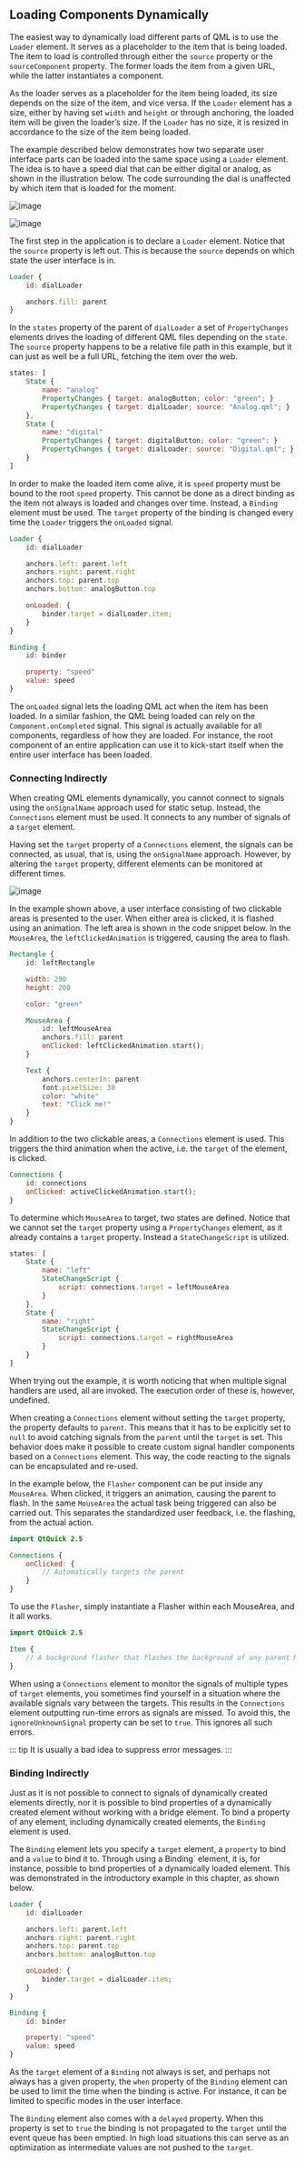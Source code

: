## Loading Components Dynamically

The easiest way to dynamically load different parts of QML is to use the `Loader` element. It serves as a placeholder to the item that is being loaded. The item to load is controlled through either the `source` property or the `sourceComponent` property. The former loads the item from a given URL, while the latter instantiates a component.

As the loader serves as a placeholder for the item being loaded, its size depends on the size of the item, and vice versa. If the `Loader` element has a size, either by having set `width` and `height` or through anchoring, the loaded item will be given the loader’s size. If the `Loader` has no size, it is resized in accordance to the size of the item being loaded.

The example described below demonstrates how two separate user interface parts can be loaded into the same space using a `Loader` element. The idea is to have a speed dial that can be either digital or analog, as shown in the illustration below. The code surrounding the dial is unaffected by which item that is loaded for the moment.



![image](./assets/automatic/loader-analog.png)



![image](./assets/automatic/loader-digital.png)

The first step in the application is to declare a `Loader` element. Notice that the `source` property is left out. This is because the `source` depends on which state the user interface is in.

```qml
Loader {
    id: dialLoader

    anchors.fill: parent
}
```

In the `states` property of the parent of `dialLoader` a set of `PropertyChanges` elements drives the loading of different QML files depending on the `state`. The `source` property happens to be a relative file path in this example, but it can just as well be a full URL, fetching the item over the web.

```qml
states: [
    State {
        name: "analog"
        PropertyChanges { target: analogButton; color: "green"; }
        PropertyChanges { target: dialLoader; source: "Analog.qml"; }
    },
    State {
        name: "digital"
        PropertyChanges { target: digitalButton; color: "green"; }
        PropertyChanges { target: dialLoader; source: "Digital.qml"; }
    }
]
```

In order to make the loaded item come alive, it is `speed` property must be bound to the root `speed` property. This cannot be done as a direct binding as the item not always is loaded and changes over time. Instead, a `Binding` element must be used. The `target` property of the binding is changed every time the `Loader` triggers the `onLoaded` signal.

```qml
Loader {
    id: dialLoader

    anchors.left: parent.left
    anchors.right: parent.right
    anchors.top: parent.top
    anchors.bottom: analogButton.top

    onLoaded: {
        binder.target = dialLoader.item;
    }
}

Binding {
    id: binder

    property: "speed"
    value: speed
}
```

The `onLoaded` signal lets the loading QML act when the item has been loaded. In a similar fashion, the QML being loaded can rely on the `Component.onCompleted` signal. This signal is actually available for all components, regardless of how they are loaded. For instance, the root component of an entire application can use it to kick-start itself when the entire user interface has been loaded.

### Connecting Indirectly

When creating QML elements dynamically, you cannot connect to signals using the `onSignalName` approach used for static setup. Instead, the `Connections` element must be used. It connects to any number of signals of a `target` element.

Having set the `target` property of a `Connections` element, the signals can be connected, as usual, that is, using the `onSignalName` approach. However, by altering the `target` property, different elements can be monitored at different times.



![image](./assets/automatic/connections.png)

In the example shown above, a user interface consisting of two clickable areas is presented to the user. When either area is clicked, it is flashed using an animation. The left area is shown in the code snippet below. In the `MouseArea`, the `leftClickedAnimation` is triggered, causing the area to flash.

```qml
Rectangle {
    id: leftRectangle

    width: 290
    height: 200

    color: "green"

    MouseArea {
        id: leftMouseArea
        anchors.fill: parent
        onClicked: leftClickedAnimation.start();
    }

    Text {
        anchors.centerIn: parent
        font.pixelSize: 30
        color: "white"
        text: "Click me!"
    }
}
```

In addition to the two clickable areas, a `Connections` element is used. This triggers the third animation when the active, i.e. the `target` of the element, is clicked.

```qml
Connections {
    id: connections
    onClicked: activeClickedAnimation.start();
}
```

To determine which `MouseArea` to target, two states are defined. Notice that we cannot set the `target` property using a `PropertyChanges` element, as it already contains a `target` property. Instead a `StateChangeScript` is utilized.

```qml
states: [
    State {
        name: "left"
        StateChangeScript {
            script: connections.target = leftMouseArea
        }
    },
    State {
        name: "right"
        StateChangeScript {
            script: connections.target = rightMouseArea
        }
    }
]
```

When trying out the example, it is worth noticing that when multiple signal handlers are used, all are invoked. The execution order of these is, however, undefined.

When creating a `Connections` element without setting the `target` property, the property defaults to `parent`. This means that it has to be explicitly set to `null` to avoid catching signals from the `parent` until the `target` is set. This behavior does make it possible to create custom signal handler components based on a `Connections` element. This way, the code reacting to the signals can be encapsulated and re-used.

In the example below, the `Flasher` component can be put inside any `MouseArea`. When clicked, it triggers an animation, causing the parent to flash. In the same `MouseArea` the actual task being triggered can also be carried out. This separates the standardized user feedback, i.e. the flashing, from the actual action.

```qml
import QtQuick 2.5

Connections {
	onClicked: {
		// Automatically targets the parent
	}
}
```

To use the `Flasher`, simply instantiate a Flasher within each MouseArea, and it all works.

```qml
import QtQuick 2.5

Item {
	// A background flasher that flashes the background of any parent MouseArea
}

```

When using a `Connections` element to monitor the signals of multiple types of `target` elements, you sometimes find yourself in a situation where the available signals vary between the targets. This results in the `Connections` element outputting run-time errors as signals are missed. To avoid this, the `ignoreUnknownSignal` property can be set to `true`. This ignores all such errors.

::: tip
It is usually a bad idea to suppress error messages.
:::

### Binding Indirectly

Just as it is not possible to connect to signals of dynamically created elements directly, nor it is possible to bind properties of a dynamically created element without working with a bridge element. To bind a property of any element, including dynamically created elements, the `Binding` element is used.

The `Binding` element lets you specify a `target` element, a `property` to bind and a `value` to bind it to. Through using a Binding\` element, it is, for instance, possible to bind properties of a dynamically loaded element. This was demonstrated in the introductory example in this chapter, as shown below.

```qml
Loader {
    id: dialLoader

    anchors.left: parent.left
    anchors.right: parent.right
    anchors.top: parent.top
    anchors.bottom: analogButton.top

    onLoaded: {
        binder.target = dialLoader.item;
    }
}

Binding {
    id: binder

    property: "speed"
    value: speed
}
```

As the `target` element of a `Binding` not always is set, and perhaps not always has a given property, the `when` property of the `Binding` element can be used to limit the time when the binding is active. For instance, it can be limited to specific modes in the user interface.

The `Binding` element also comes with a `delayed` property. When this property is set to `true` the binding is not propagated to the `target` until the event queue has been emptied. In high load situations this can serve as an optimization as intermediate values are not pushed to the `target`.

